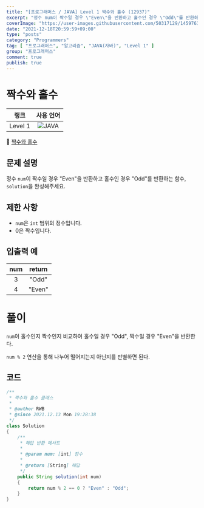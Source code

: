 ```yaml
---
title: "[프로그래머스 / JAVA] Level 1 짝수와 홀수 (12937)"
excerpt: "정수 num이 짝수일 경우 \"Even\"을 반환하고 홀수인 경우 \"Odd\"를 반환하는 함수, solution을 완성해주세요."
coverImage: "https://user-images.githubusercontent.com/50317129/145976356-6b5d1430-31c0-4c34-829e-6be8f747ab19.png"
date: "2021-12-18T20:59:59+09:00"
type: "posts"
category: "Programmers"
tag: [ "프로그래머스", "알고리즘", "JAVA(자바)", "Level 1" ]
group: "프로그래머스"
comment: true
publish: true
---
```


# 짝수와 홀수

|  랭크   |                                                      사용 언어                                                      |
| :-----: | :-----------------------------------------------------------------------------------------------------------------: |
| Level 1 | ![JAVA](https://shields.io/badge/java-JDK%2011-lightgray?logo=java&style=plastic&logoColor=white&labelColor=orange) |

🔗 [짝수와 홀수](https://programmers.co.kr/learn/courses/30/lessons/12937)





## 문제 설명

정수 `num`이 짝수일 경우 "Even"을 반환하고 홀수인 경우 "Odd"를 반환하는 함수, `solution`을 완성해주세요.





## 제한 사항

* `num`은 `int` 범위의 정수입니다.
* 0은 짝수입니다.





## 입출력 예

|  num  | return |
| :---: | :----: |
|   3   | "Odd"  |
|   4   | "Even" |










# 풀이

`num`이 홀수인지 짝수인지 비교하여 홀수일 경우 "Odd", 짝수일 경우 "Even"을 반환한다.

`num % 2` 연산을 통해 나누어 떨어지는지 아닌지를 판별하면 된다.





## 코드

``` java
/**
 * 짝수와 홀수 클래스
 *
 * @author RWB
 * @since 2021.12.13 Mon 19:28:38
 */
class Solution
{
	/**
	 * 해답 반환 메서드
	 *
	 * @param num: [int] 정수
	 *
	 * @return [String] 해답
	 */
	public String solution(int num)
	{
		return num % 2 == 0 ? "Even" : "Odd";
	}
}
```